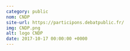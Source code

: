 ```yaml
---
category: public
nom: CNDP
site-url: https://participons.debatpublic.fr/
img: CNDP.png
alt: logo CNDP
date: 2017-10-17 00:00:00 +0000
---
```

